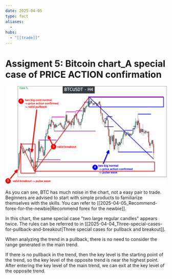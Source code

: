 ```yaml
---
date: 2025-04-05
type: fact
aliases:
  -
hubs:
  - "[[trade]]"
---
```


# Assigment 5: Bitcoin chart_A special case of PRICE ACTION confirmation

![btc-h4-analysis.png](../assets/imgs/btc-h4-analysis.png)

As you can see, BTC has much noise in the chart, not a easy pair to trade.
Beginners are advised to start with simple products to familiarize themselves with the skills. You can refer to [[2025-04-05_Recommend-forex-for-the-newbie|Recommend forex for the newbie]].

In this chart, the same special case "two large regular candles" appears twice. The rules can be referred to in [[2025-04-04_Three-special-cases-for-pullback-and-breakout|Three special cases for pullback and breakout]].

When analyzing the trend in a pullback, there is no need to consider the range generated in the main trend.

If there is no pullback in the trend, then the key level is the starting point of the trend, so the key level of the opposite trend is near the highest point. After entering the key level of the main trend, we can exit at the key level of the opposite trend.


